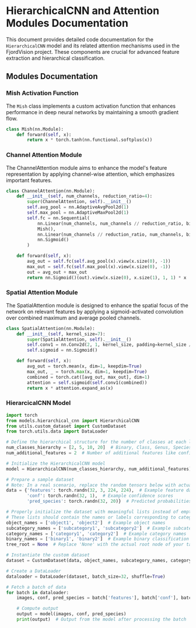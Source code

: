 # HierarchicalCNN and Attention Modules Documentation

This document provides detailed code documentation for the `HierarchicalCNN` model and its related attention mechanisms used in the FjordVision project. These components are crucial for advanced feature extraction and hierarchical classification.

## Modules Documentation

### Mish Activation Function

The `Mish` class implements a custom activation function that enhances performance in deep neural networks by maintaining a smooth gradient flow.

```python
class Mish(nn.Module):
    def forward(self, x):
        return x * torch.tanh(nn.functional.softplus(x))
```

### Channel Attention Module

The ChannelAttention module aims to enhance the model's feature representation by applying channel-wise attention, which emphasizes important features.

```python
class ChannelAttention(nn.Module):
    def __init__(self, num_channels, reduction_ratio=4):
        super(ChannelAttention, self).__init__()
        self.avg_pool = nn.AdaptiveAvgPool2d(1)
        self.max_pool = nn.AdaptiveMaxPool2d(1)
        self.fc = nn.Sequential(
            nn.Linear(num_channels, num_channels // reduction_ratio, bias=False),
            Mish(),
            nn.Linear(num_channels // reduction_ratio, num_channels, bias=False),
            nn.Sigmoid()
        )

    def forward(self, x):
        avg_out = self.fc(self.avg_pool(x).view(x.size(0), -1))
        max_out = self.fc(self.max_pool(x).view(x.size(0), -1))
        out = avg_out + max_out
        return nn.Sigmoid()(out).view(x.size(0), x.size(1), 1, 1) * x
```

### Spatial Attention Module

The SpatialAttention module is designed to enhance the spatial focus of the network on relevant features by applying a sigmoid-activated convolution over combined maximum and average pooled channels.

```python
class SpatialAttention(nn.Module):
    def __init__(self, kernel_size=7):
        super(SpatialAttention, self).__init__()
        self.conv1 = nn.Conv2d(2, 1, kernel_size, padding=kernel_size // 2, bias=False)
        self.sigmoid = nn.Sigmoid()

    def forward(self, x):
        avg_out = torch.mean(x, dim=1, keepdim=True)
        max_out, _ = torch.max(x, dim=1, keepdim=True)
        combined = torch.cat([avg_out, max_out], dim=1)
        attention = self.sigmoid(self.conv1(combined))
        return x * attention.expand_as(x)
```

### HierarcicalCNN Model

```python
import torch
from models.hierarchical_cnn import HierarchicalCNN
from utils.custom_dataset import CustomDataset
from torch.utils.data import DataLoader

# Define the hierarchical structure for the number of classes at each level
num_classes_hierarchy = [2, 5, 10, 20]  # Binary, Class, Genus, Species levels
num_additional_features = 2  # Number of additional features like confidence and predicted species

# Initialize the HierarchicalCNN model
model = HierarchicalCNN(num_classes_hierarchy, num_additional_features)

# Prepare a sample dataset
# Note: In a real scenario, replace the random tensors below with actual feature data and metadata.
data = {'features': torch.randn(32, 3, 224, 224),  # Example feature data (batch size, channels, H, W)
        'conf': torch.randn(32, 1),  # Example confidence scores
        'pred_species': torch.randn(32, 20)}  # Predicted probabilities for 20 species

# Properly initialize the dataset with meaningful lists instead of empty ones.
# These lists should contain the names or labels corresponding to categories at each hierarchical level.
object_names = ['object1', 'object2']  # Example object names
subcategory_names = ['subcategory1', 'subcategory2']  # Example subcategory names
category_names = ['category1', 'category2']  # Example category names
binary_names = ['binary1', 'binary2']  # Example binary classification names
tree_root = None  # Replace 'None' with the actual root node of your taxonomy structure if available.

# Instantiate the custom dataset
dataset = CustomDataset(data, object_names, subcategory_names, category_names, binary_names, tree_root)

# Create a DataLoader
dataloader = DataLoader(dataset, batch_size=32, shuffle=True)

# Fetch a batch of data
for batch in dataloader:
    images, conf, pred_species = batch['features'], batch['conf'], batch['iou'], batch['pred_species']

    # Compute output
    output = model(images, conf, pred_species)
    print(output)  # Output from the model after processing the batch

```